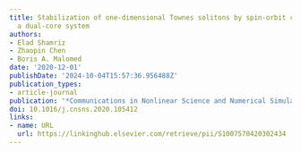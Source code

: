 ```yaml
---
title: Stabilization of one-dimensional Townes solitons by spin-orbit coupling in
  a dual-core system
authors:
- Elad Shamriz
- Zhaopin Chen
- Boris A. Malomed
date: '2020-12-01'
publishDate: '2024-10-04T15:57:36.956488Z'
publication_types:
- article-journal
publication: '*Communications in Nonlinear Science and Numerical Simulation*'
doi: 10.1016/j.cnsns.2020.105412
links:
- name: URL
  url: https://linkinghub.elsevier.com/retrieve/pii/S1007570420302434
---
```

